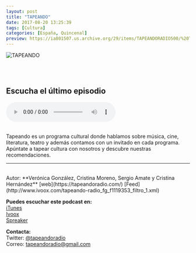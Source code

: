 ```yaml
---
layout: post
title: "TAPEANDO"
date: 2017-08-20 13:25:39
tags: [Cultura]
categories: [España, Quincenal]
preview: https://ia801507.us.archive.org/29/items/TAPEANDORADIO500/%20TAPEANDO%20RADIO300.png
---
```


![TAPEANDO](https://ia601507.us.archive.org/29/items/TAPEANDORADIO500/%20TAPEANDO%20RADIO500.png)

<br/>
<br/>

## Escucha el último episodio

<!--reproductor-feed=http://www.ivoox.com/tapeando-radio_fg_f1119353_filtro_1.xml-->
<!--reproductor-start-->
<audio id="audio" preload="auto" controls="" src="https://www.ivoox.com/tapeandoradio-45-tapeando-especial-verano_mf_20031403_feed_1.mp3"></audio>
<!--reproductor-end-->

<br/>  
Tapeando es un programa cultural donde hablamos sobre música, cine, literatura, teatro y además contamos con un invitado en cada programa. Apúntate a tapear cultura con nosotros y descubre nuestras recomendaciones.

_ _ _

<br>
Autor: **Verónica González, Cristina Moreno, Sergio Amate y Cristina Hernández**  
[web](https://tapeandoradio.com/)  
[Feed](http://www.ivoox.com/tapeando-radio_fg_f1119353_filtro_1.xml)  


**Puedes escuchar este podcast en:**  
[iTunes](https://itunes.apple.com/es/podcast/tapeando-radio/id1084147634?l=en)  
[Ivoox](http://www.ivoox.com/podcast-tapeando-radio_sq_f1119353_1.html)  
[Spreaker](https://www.spreaker.com/user/9200716)  


**Contacta:**  
Twitter: [@tapeandoradio](https://twitter.com/tapeandoradio)  
Correo: [tapeandoradio@gmail.com](mailto:tapeandoradio@gmail.com)  

